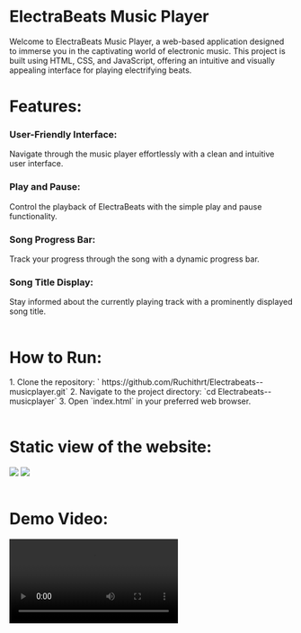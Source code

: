  # ElectraBeats Music Player

<p>Welcome to ElectraBeats Music Player, a web-based application designed to immerse you in the captivating world of electronic music. This project is built using HTML, CSS, and JavaScript, offering an intuitive and visually appealing interface for playing electrifying beats.</p>

<h1>Features:</h1>
<h3>User-Friendly Interface:</h3> Navigate through the music player effortlessly with a clean and intuitive user interface.
<h3>Play and Pause: </h3> Control the playback of ElectraBeats with the simple play and pause functionality.
<h3>Song Progress Bar: </h3> Track your progress through the song with a dynamic progress bar.
<h3>Song Title Display: </h3> Stay informed about the currently playing track with a prominently displayed song title.
<br><br>

<h1>How to Run:</h1>
1. Clone the repository: ` https://github.com/Ruchithrt/Electrabeats--musicplayer.git`
2. Navigate to the project directory: `cd Electrabeats--musicplayer`
3. Open `index.html` in your preferred web browser.
<br><br>
<h1>Static view of the website:</h1>
<img src="https://github.com/Ruchithrt/Electrabeats--musicplayer/assets/83587252/1d35966c-e176-4700-b1aa-ff4ac69f6b37">
<img src="https://github.com/Ruchithrt/Electrabeats--musicplayer/assets/83587252/41455c54-e9d6-4254-b7e6-2e243cd197a1">
<br><br>


<h1>Demo Video:</h1>
<video src="https://github.com/Ruchithrt/Electrabeats--musicplayer/assets/83587252/1f01d026-bbc4-445b-9b69-35cbd9dec6f1">



